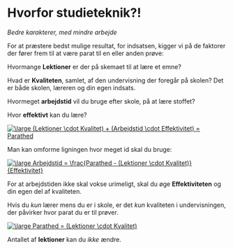 # Hvorfor studieteknik?!

_Bedre karakterer, med mindre arbejde_

For at præstere bedst mulige resultat, for indsatsen, kigger vi på de faktorer der fører frem til at være parat til en eller anden prøve:


Hvormange __Lektioner__ er der på skemaet til at lære et emne?

Hvad er __Kvaliteten__, samlet, af den undervisning der foregår på skolen? Det er både skolen, læreren og din egen indsats.

Hvormeget __arbejdstid__ vil du bruge efter skole, på at lære stoffet? 

Hvor __effektivt__ kan du lære?

<a href="https://www.codecogs.com/eqnedit.php?latex=\dpi{200}&space;\fn_cs&space;\large&space;(Lektioner&space;\cdot&space;Kvalitet)&space;&plus;&space;(Arbejdstid&space;\cdot&space;Effektivitet)&space;=&space;Parathed" target="_blank"><img src="https://latex.codecogs.com/gif.latex?\dpi{200}&space;\fn_cs&space;\large&space;(Lektioner&space;\cdot&space;Kvalitet)&space;&plus;&space;(Arbejdstid&space;\cdot&space;Effektivitet)&space;=&space;Parathed" title="\large (Lektioner \cdot Kvalitet) + (Arbejdstid \cdot Effektivitet) = Parathed" /></a>


Man kan omforme ligningen hvor meget id skal du bruge:

<a href="https://www.codecogs.com/eqnedit.php?latex=\dpi{200}&space;\fn_cs&space;\large&space;Arbejdstid&space;=&space;\frac{Parathed&space;-&space;(Lektioner&space;\cdot&space;Kvalitet)}{Effektivitet}" target="_blank"><img src="https://latex.codecogs.com/gif.latex?\dpi{200}&space;\fn_cs&space;\large&space;Arbejdstid&space;=&space;\frac{Parathed&space;-&space;(Lektioner&space;\cdot&space;Kvalitet)}{Effektivitet}" title="\large Arbejdstid = \frac{Parathed - (Lektioner \cdot Kvalitet)}{Effektivitet}" /></a>

For at arbejdstiden ikke skal vokse urimeligt, skal du øge __Effektiviteten__ og din egen del af kvaliteten.

Hvis du _kun_ lærer mens du er i skole, er det _kun_ kvaliteten i undervisningen, der påvirker hvor parat du er til prøver.

<a href="https://www.codecogs.com/eqnedit.php?latex=\dpi{200}&space;\fn_cs&space;\large&space;Parathed&space;=&space;(Lektioner&space;\cdot&space;Kvalitet)" target="_blank"><img src="https://latex.codecogs.com/gif.latex?\dpi{200}&space;\fn_cs&space;\large&space;Parathed&space;=&space;(Lektioner&space;\cdot&space;Kvalitet)" title="\large Parathed = (Lektioner \cdot Kvalitet)" /></a>

Antallet af __lektioner__ kan du _ikke_ ændre. 

